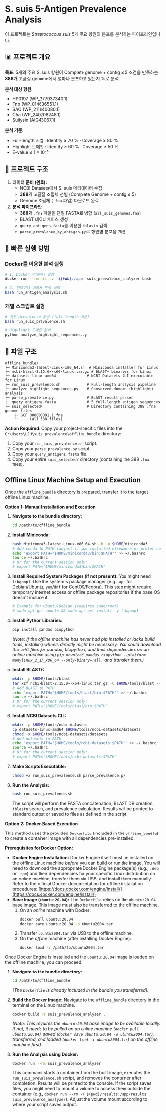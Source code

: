 # S. suis 5-Antigen Prevalence Analysis

이 프로젝트는 *Streptococcus suis* 5개 주요 항원의 분포를 분석하는 파이프라인입니다.

## 📊 프로젝트 개요

**목표**: 5개의 주요 S. suis 항원이 Complete genome + contig ≤ 5 조건을 만족하는 **388개** 고품질 genome에서 얼마나 분포하고 있는지 %로 분석

**분석 대상 항원**:
- HP0197 (WP_277937340.1)
- Fnb (WP_014636551.1) 
- SAO (WP_211840080.1)
- C5a (WP_240208248.1)
- Suilysin (AIG43067.1)

**분석 기준**:
- Full-length 서열 : Identity ≥ 70 % · Coverage ≥ 80 %
- Highlight 도메인 : Identity ≥ 60 % · Coverage ≥ 50 %
- E-value ≤ 1 × 10⁻⁵

## 📁 프로젝트 구조

1.  **데이터 준비 (완료):**
    *   NCBI Datasets에서 S. suis 메타데이터 수집
    *   **388개** 고품질 조립체 선별 (Complete Genome + contig ≤ 5)
    *   Genome 조립체 (`.fna` 파일) 다운로드 완료
2.  **분석 파이프라인:**
    *   **388개** `.fna` 파일을 단일 FASTA로 병합 (`all_suis_genomes.fna`)
    *   BLAST 데이터베이스 생성
    *   `query_antigens.fasta`를 이용한 `tblastn` 검색
    *   `parse_prevalence_by_antigen.py`로 항원별 분포율 계산

## 🚀 빠른 실행 방법

### Docker를 이용한 분석 실행

```bash
# 1. Docker 컨테이너 실행
docker run --rm -it -v "${PWD}:/app" suis_prevalence_analyzer bash

# 2. 컨테이너 내에서 분석 실행  
bash run_antigen_analysis.sh
```

### 개별 스크립트 실행

```bash
# 기본 prevalence 분석 (full-length 기준)
bash run_suis_prevalence.sh

# Highlight 도메인 분석
python analyze_highlight_sequences.py
```

## 📂 파일 구조

```
offline_bundle/
├─ Miniconda3-latest-Linux-x86_64.sh  # Miniconda installer for Linux
├─ ncbi-blast-2.15.0+-x64-linux.tar.gz # BLAST+ binaries for Linux
├─ datasets-linux-amd64              # NCBI Datasets CLI executable for Linux
├─ run_suis_prevalence.sh            # Full-length analysis pipeline
├─ analyze_highlight_sequences.py    # Conserved-domain (highlight) analysis
├─ parse_prevalence.py               # BLAST result parser
├─ query_antigens.fasta              # 5 full-length antigen sequences
└─ suis_selected/                    # Directory containing 388 .fna genome files
    ├─ GCF_000000001.1.fna
    └─ ... (all 388 files)
```

**Action Required:** Copy your project-specific files into the `C:\Users\LJH\suis_prevalence\offline_bundle` directory:

1.  Copy your `run_suis_prevalence.sh` script.
2.  Copy your `parse_prevalence.py` script.
3.  Copy your `query_antigens.fasta` file.
4.  Copy your entire `suis_selected/` directory (containing the 388 `.fna` files).

## Offline Linux Machine Setup and Execution

Once the `offline_bundle` directory is prepared, transfer it to the target offline Linux machine.

**Option 1: Manual Installation and Execution**

1.  **Navigate to the bundle directory:**
    ```bash
    cd /path/to/offline_bundle
    ```

2.  **Install Miniconda:**
    ```bash
    bash Miniconda3-latest-Linux-x86_64.sh -b -p $HOME/miniconda3
    # Add conda to PATH (adjust if you installed elsewhere or prefer not to modify .bashrc)
    echo 'export PATH="$HOME/miniconda3/bin:$PATH"' >> ~/.bashrc
    source ~/.bashrc
    # Or for the current session only:
    # export PATH="$HOME/miniconda3/bin:$PATH"
    ```

3.  **Install Required System Packages (if not present):**
    You might need `libgomp1`. Use the system's package manager (e.g., `apt` for Debian/Ubuntu, `yum`/`dnf` for CentOS/Fedora). This step might require temporary internet access or offline package repositories if the base OS doesn't include it.
    ```bash
    # Example for Ubuntu/Debian (requires sudo/root)
    # sudo apt-get update && sudo apt-get install -y libgomp1
    ```

4.  **Install Python Libraries:**
    ```bash
    pip install pandas biopython
    ```
    *(Note: If the offline machine has never had pip installed or lacks build tools, installing wheels directly might be necessary. You could download the `.whl` files for pandas, biopython, and their dependencies on an online machine using `pip download pandas biopython --platform manylinux_2_17_x86_64 --only-binary=:all:` and transfer them.)*

5.  **Install BLAST+:**
    ```bash
    mkdir -p $HOME/tools/blast
    tar xzf ncbi-blast-2.15.0+-x64-linux.tar.gz -C $HOME/tools/blast --strip-components=1
    # Add BLAST to PATH
    echo 'export PATH="$HOME/tools/blast/bin:$PATH"' >> ~/.bashrc
    source ~/.bashrc
    # Or for the current session only:
    # export PATH="$HOME/tools/blast/bin:$PATH"
    ```

6.  **Install NCBI Datasets CLI:**
    ```bash
    mkdir -p $HOME/tools/ncbi-datasets
    cp datasets-linux-amd64 $HOME/tools/ncbi-datasets/datasets
    chmod +x $HOME/tools/ncbi-datasets/datasets
    # Add datasets to PATH
    echo 'export PATH="$HOME/tools/ncbi-datasets:$PATH"' >> ~/.bashrc
    source ~/.bashrc
    # Or for the current session only:
    # export PATH="$HOME/tools/ncbi-datasets:$PATH"
    ```

7.  **Make Scripts Executable:**
    ```bash
    chmod +x run_suis_prevalence.sh parse_prevalence.py
    ```

8.  **Run the Analysis:**
    ```bash
    bash run_suis_prevalence.sh
    ```
    The script will perform the FASTA concatenation, BLAST DB creation, `tblastn` search, and prevalence calculation. Results will be printed to standard output or saved to files as defined in the script.

**Option 2: Docker-Based Execution**

This method uses the provided `Dockerfile` (included in the `offline_bundle`) to create a container image with all dependencies pre-installed.

**Prerequisites for Docker Option:**

*   **Docker Engine Installation:** Docker Engine itself must be installed on the offline Linux machine *before* you can build or run the image. You will need to download the appropriate Docker Engine package(s) (e.g., `.deb` or `.rpm`) and their dependencies for your specific Linux distribution on an *online* machine, transfer them via USB, and install them manually. Refer to the official Docker documentation for offline installation procedures: [https://docs.docker.com/engine/install/](https://docs.docker.com/engine/install/)
*   **Base Image (`ubuntu:20.04`):** The `Dockerfile` relies on the `ubuntu:20.04` base image. This image must also be transferred to the offline machine.
    1.  On an *online* machine with Docker:
        ```bash
        docker pull ubuntu:20.04
        docker save ubuntu:20.04 -o ubuntu2004.tar
        ```
    2.  Transfer `ubuntu2004.tar` via USB to the offline machine.
    3.  On the *offline* machine (after installing Docker Engine):
        ```bash
        docker load -i /path/to/ubuntu2004.tar
        ```

Once Docker Engine is installed and the `ubuntu:20.04` image is loaded on the offline machine, you can proceed:

1.  **Navigate to the bundle directory:**
    ```bash
    cd /path/to/offline_bundle
    ```
    *(The `Dockerfile` is already included in the bundle you transferred).*
2.  **Build the Docker Image:**
    Navigate to the `offline_bundle` directory in the terminal on the Linux machine.
    ```bash
    docker build -t suis_prevalence_analyzer .
    ```
    *(Note: This requires the `ubuntu:20.04` base image to be available locally. If not, it needs to be pulled on an online machine (`docker pull ubuntu:20.04`), saved (`docker save ubuntu:20.04 -o ubuntu2004.tar`), transferred, and loaded (`docker load -i ubuntu2004.tar`) on the offline machine first).*

3.  **Run the Analysis using Docker:**
    ```bash
    docker run --rm suis_prevalence_analyzer
    ```
    This command starts a container from the built image, executes the `run_suis_prevalence.sh` script, and removes the container after completion. Results will be printed to the console. If the script saves files, you might need to mount a volume to access them outside the container (e.g., `docker run --rm -v $(pwd)/results:/app/results suis_prevalence_analyzer`). Adjust the volume mount according to where your script saves output.
